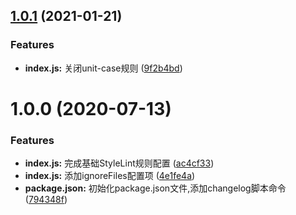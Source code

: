 ## [1.0.1](https://github.com/Oc-master/stylelint-config-medusa/compare/v1.0.0...v1.0.1) (2021-01-21)


### Features

* **index.js:** 关闭unit-case规则 ([9f2b4bd](https://github.com/Oc-master/stylelint-config-medusa/commit/9f2b4bd3c15b09dfd58b67d17de49b1de9b23da5))



# 1.0.0 (2020-07-13)


### Features

* **index.js:** 完成基础StyleLint规则配置 ([ac4cf33](https://github.com/Oc-master/stylelint-config-medusa/commit/ac4cf33159de16288ff78c66e435e043785e3e32))
* **index.js:** 添加ignoreFiles配置项 ([4e1fe4a](https://github.com/Oc-master/stylelint-config-medusa/commit/4e1fe4a2e28b336574b413955c740c2936ade3c5))
* **package.json:** 初始化package.json文件,添加changelog脚本命令 ([794348f](https://github.com/Oc-master/stylelint-config-medusa/commit/794348fb1dbef104f1fde14d37103328a1fde2cb))
